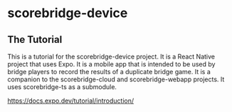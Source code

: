 # scorebridge-device

## The Tutorial

This is a tutorial for the scorebridge-device project. It is a React Native
project that uses Expo. It is a mobile app that is intended to be used by bridge
players to record the results of a duplicate bridge game. It is a companion to
the scorebridge-cloud and scorebridge-webapp projects.  It uses scorebridge-ts
as a submodule.

https://docs.expo.dev/tutorial/introduction/